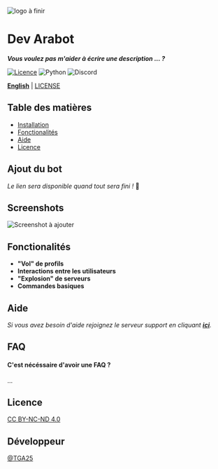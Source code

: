 ![logo à finir](logo.png)


# Dev Arabot

___Vous voulez pas m'aider à écrire une description ... ?___

[![Licence](https://img.shields.io/github/license/Ileriayo/markdown-badges?style=for-the-badge)](./LICENSE)
![Python](https://img.shields.io/badge/python-3670A0?style=for-the-badge&logo=python&logoColor=ffdd54)
![Discord](https://img.shields.io/badge/Discord-%235865F2.svg?style=for-the-badge&logo=discord&logoColor=white)


[**English**](README_EN.md) | [LICENSE](LICENSE)

## Table des matières

- [Installation](#Ajoutdubot)
- [Fonctionalités](#Fonctionalités)
- [Aide](#Aide)
- [Licence](#Licence)

## Ajout du bot

*Le lien sera disponible quand tout sera fini !* 🚧 
    
## Screenshots

![Screenshot à ajouter](.png)


## Fonctionalités

- **"Vol" de profils**
- **Interactions entre les utilisateurs**
- **"Explosion" de serveurs**
- **Commandes basiques**


## Aide

*Si vous avez besoin d'aide rejoignez le serveur support en cliquant __[ici](https://discord.com/invite/uGWkqYazzw)__.*


## FAQ

#### C'est nécéssaire d'avoir une FAQ ?

...  


## Licence

[CC BY-NC-ND 4.0](./LICENSE)


## Développeur

[@TGA25](https://www.github.com/TGA25Dev)